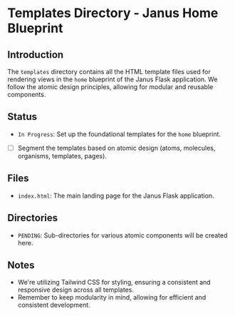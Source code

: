 # Templates Directory - Janus Home Blueprint

## Introduction
The `templates` directory contains all the HTML template files used for rendering views in the `home` blueprint of the Janus Flask application. We follow the atomic design principles, allowing for modular and reusable components.

## Status
- `In Progress`: Set up the foundational templates for the `home` blueprint.
- [ ] Segment the templates based on atomic design (atoms, molecules, organisms, templates, pages).
  
## Files
- `index.html`: The main landing page for the Janus Flask application.

## Directories
- `PENDING`: Sub-directories for various atomic components will be created here.

## Notes
- We're utilizing Tailwind CSS for styling, ensuring a consistent and responsive design across all templates.
- Remember to keep modularity in mind, allowing for efficient and consistent development.
